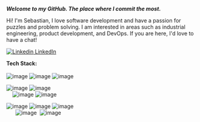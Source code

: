 ***Welcome to my GitHub. The place where I commit the most.***

Hi! I'm Sebastian, I love software development and have a passion for puzzles and problem solving. I am interested in areas such as industrial engineering, product development, and DevOps. If you are here, I'd love to have a chat!


[![Linkedin](https://i.stack.imgur.com/gVE0j.png) LinkedIn](https://www.linkedin.com/in/sebastian-mendoza482/)
&nbsp; <br/>

**Tech Stack:** <br/> </br>
![image](https://img.shields.io/badge/Java-ED8B00?style=for-the-badge&logo=java&logoColor=white)
![image](https://img.shields.io/badge/Python-14354C?style=for-the-badge&logo=python&logoColor=white)
![image](https://img.shields.io/badge/JavaScript-F7DF1E?style=for-the-badge&logo=javascript&logoColor=black) <br/> 

![image](https://img.shields.io/badge/Spring-6DB33F?style=for-the-badge&logo=spring&logoColor=white) 
![image](https://img.shields.io/badge/PostgreSQL-316192?style=for-the-badge&logo=postgresql&logoColor=white) <br/>
&nbsp;&nbsp;&nbsp;&nbsp;![image](https://img.shields.io/badge/MySQL-00000F?style=for-the-badge&logo=mysql&logoColor=white) 
![image](https://img.shields.io/badge/Node.js-43853D?style=for-the-badge&logo=node.js&logoColor=white) <br/>

![image](https://img.shields.io/badge/React-20232A?style=for-the-badge&logo=react&logoColor=61DAFB)
![image](https://img.shields.io/badge/Redux-593D88?style=for-the-badge&logo=redux&logoColor=white)
![image](https://img.shields.io/badge/Material--UI-0081CB?style=for-the-badge&logo=material-ui&logoColor=white)<br>
&nbsp;&nbsp;&nbsp;&nbsp;&nbsp;&nbsp;![image](https://img.shields.io/badge/CSS3-1572B6?style=for-the-badge&logo=css3&logoColor=white)
&nbsp;![image](https://img.shields.io/badge/HTML5-E34F26?style=for-the-badge&logo=html5&logoColor=white)<br/></br>


